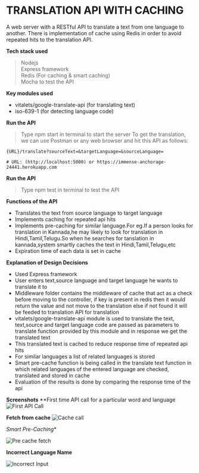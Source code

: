 # TRANSLATION API WITH CACHING
A web server with a RESTful API to translate a text from one language to another. There is implementation of cache using Redis in order to avoid repeated hits to the translation API.<br/>

**Tech stack used**<br/>
  >Nodejs<br/>
  >Express framework<br/>
  >Redis (For caching & smart caching)<br/>
  >Mocha to test the API<br/>

**Key modules used**<br>
- vitalets/google-translate-api (for translating text)<br/>
- iso-639-1 (for detecting language code)<br/>   

**Run the API**
>Type npm start in terminal to start the server
>To get the translation, we can use Postman or any web browser and hit this API as follows:
```
{URL}/translate?sourceText=&targetLanguage=&sourceLanguage=

# URL: (http://localhost:5000) or https://immense-anchorage-24441.herokuapp.com
```
**Run the API**
>Type npm test in terminal to test the API


**Functions of the API**
- Translates the text from source language to target language <br/>
- Implements caching for repeated api hits<br/>
- Implements pre-caching for similar language.For eg.If a person looks for translation in Kannada,he may likely to look for translation in Hindi,Tamil,Telugu.So when he searches for tanslation in kannada,system smartly caches the text in Hindi,Tamil,Telugu,etc<br/>
- Expiration time of each data is set in cache<br/>

**Explanation of Design Decisions**

- Used Express framework <br/>
- User enters text,source language and target language he wants to translate it to<br/>
- Middleware folder contains the middleware of cache that act as a check before moving to the controller, if key is present in redis then it would return the value and not move to the translation else if not found it will be feeded to translation API for translation<br>
- vitalets/google-translate-api module is used to translate the text, text,source and target language code are passed as parameters to translate function provided by this module and in response we get the translated text<br/>
- This translated text is cached to reduce response time of repeated api hits<br/>
- For similar languages a list of related languages is stored<br/>
- Smart pre-cache function is being called in the translate text function in which related languages of the entered language are checked, translated and stored in cache<br/>
- Evaluation of the results is done by comparing the response time of the api<br/> 

**Screenshots**
**First time API call for a particular word and language
![First API Call](https://github.com/ShravanBhat/translate_nodejs/tree/master/screenshots/Firstcall.png?raw=true)<br/>

**Fetch from cache**
![Cache call](https://github.com/ShravanBhat/translate_nodejs/tree/master/screenshots/Secondcall.png?raw=true)<br/>

*Smart Pre-Caching**

![Pre cache fetch](https://github.com/ShravanBhat/translate_nodejs/tree/master/screenshots/smartcache.png?raw=true)<br/>

**Incorrect Language Name**

![Incorrect Input](https://github.com/muneeb21/translation-api/blob/master/screenshots/incorrectinputlanguage.png?raw=true)<br/>

